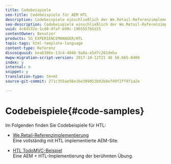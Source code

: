 ```yaml
---
title: Codebeispiele
seo-title: Codebeispiele für AEM HTL
description: Codebeispiele einschließlich der We.Retail-Referenzimplementierung
seo-description: Codebeispiele einschließlich der We.Retail-Referenzimplementierung
uuid: 4c84532e-1cd0-4faf-b99c-1965557b5d15
contentOwner: Benutzer
products: SG_EXPERIENCEMANAGER/HTL
topic-tags: html-template-language
content-type: Referenz
discoiquuid: bea6396e-13c4-4048-9a8a-e5d7c281deba
mwpw-migration-script-version: 2017-10-12T21 46 58.665-0400
index: y
internal: n
snippet: y
translation-type: tm+mt
source-git-commit: 271c355ae56e16e309853b02b8ef09f2ff971a2e

---
```



# Codebeispiele{#code-samples}

Im Folgenden finden Sie Codebeispiele für HTL:

* [We.Retail-Referenzimplementierung](https://helpx.adobe.com/experience-manager/6-4/sites/developing/using/we-retail.html)\
   Eine vollständig mit HTL implementierte AEM-Site.

* [HTL TodoMVC-Beispiel](https://github.com/Adobe-Marketing-Cloud/aem-sightly-sample-todomvc)\
   Eine AEM + HTL-Implementierung der berühmten Übung.
